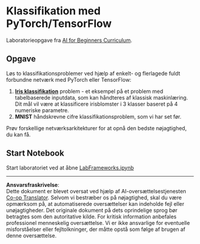 <!--
CO_OP_TRANSLATOR_METADATA:
{
  "original_hash": "e452d897efb9a89700f41021834cf6e5",
  "translation_date": "2025-08-28T15:42:04+00:00",
  "source_file": "lessons/3-NeuralNetworks/05-Frameworks/lab/README.md",
  "language_code": "da"
}
-->
# Klassifikation med PyTorch/TensorFlow

Laboratorieopgave fra [AI for Beginners Curriculum](https://github.com/microsoft/ai-for-beginners).

## Opgave

Løs to klassifikationsproblemer ved hjælp af enkelt- og flerlagede fuldt forbundne netværk med PyTorch eller TensorFlow:

1. **[Iris klassifikation](https://en.wikipedia.org/wiki/Iris_flower_data_set)** problem - et eksempel på et problem med tabelbaserede inputdata, som kan håndteres af klassisk maskinlæring. Dit mål vil være at klassificere irisblomster i 3 klasser baseret på 4 numeriske parametre.
1. **MNIST** håndskrevne cifre klassifikationsproblem, som vi har set før.

Prøv forskellige netværksarkitekturer for at opnå den bedste nøjagtighed, du kan få.

## Start Notebook

Start laboratoriet ved at åbne [LabFrameworks.ipynb](LabFrameworks.ipynb)

---

**Ansvarsfraskrivelse**:  
Dette dokument er blevet oversat ved hjælp af AI-oversættelsestjenesten [Co-op Translator](https://github.com/Azure/co-op-translator). Selvom vi bestræber os på nøjagtighed, skal du være opmærksom på, at automatiserede oversættelser kan indeholde fejl eller unøjagtigheder. Det originale dokument på dets oprindelige sprog bør betragtes som den autoritative kilde. For kritisk information anbefales professionel menneskelig oversættelse. Vi er ikke ansvarlige for eventuelle misforståelser eller fejltolkninger, der måtte opstå som følge af brugen af denne oversættelse.